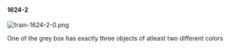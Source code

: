 #### 1624-2
![train-1624-2-0.png](https://github.com/lil-lab/nlvr/raw/master/nlvr/train/images/38/train-1624-2-0.png "train-1624-2-0.png")

One of the grey box has exactly three objects of atleast two different colors
